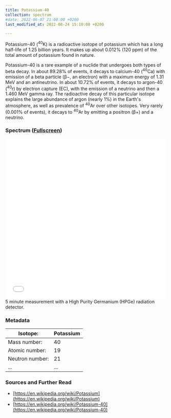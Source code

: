 ```yaml
---
title: Potassium-40
collection: spectrum
#date: 2022-06-07 21:00:00 +0200
last_modified_at: 2022-08-24 15:10:00 +0200

---
```


Potassium-40 (<sup>40</sup>K) is a radioactive isotope of potassium which has a long half-life of 1.25 billion years. It makes up about 0.012% (120 ppm) of the total amount of potassium found in nature.

Potassium-40 is a rare example of a nuclide that undergoes both types of beta decay. In about 89.28% of events, it decays to calcium-40 (<sup>40</sup>Ca) with emission of a beta particle (β−, an electron) with a maximum energy of 1.31 MeV and an antineutrino. In about 10.72% of events, it decays to argon-40 (<sup>40</sup>r) by electron capture (EC), with the emission of a neutrino and then a 1.460 MeV gamma ray. The radioactive decay of this particular isotope explains the large abundance of argon (nearly 1%) in the Earth's atmosphere, as well as prevalence of <sup>40</sup>Ar over other isotopes. Very rarely (0.001% of events), it decays to <sup>40</sup>Ar by emitting a positron (β+) and a neutrino.

### Spectrum ([Fullscreen](/assets/spectra/K-40.html))

<iframe width="100%" height="500" src="/assets/spectra/K-40.html" title="K-40 gamma spectrum" frameborder="0" allowfullscreen></iframe>
5 minute measurement with a High Purity Germanium (HPGe) radiation detector.

### Metadata

| Isotope: | Potassium |
| --- | --- |
| Mass number: | 40 |
| Atomic number: | 19 |
| Neutron number: | 21 |
| ... | ... |

### Sources and Further Read

- [https://en.wikipedia.org/wiki/Potassium](https://en.wikipedia.org/wiki/Potassium)
- [https://en.wikipedia.org/wiki/Potassium-40](https://en.wikipedia.org/wiki/Potassium-40)

